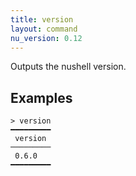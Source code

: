 ```yaml
---
title: version
layout: command
nu_version: 0.12
---
```


Outputs the nushell version.

## Examples

```shell
> version
━━━━━━━━━
 version
─────────
 0.6.0
━━━━━━━━━
```
